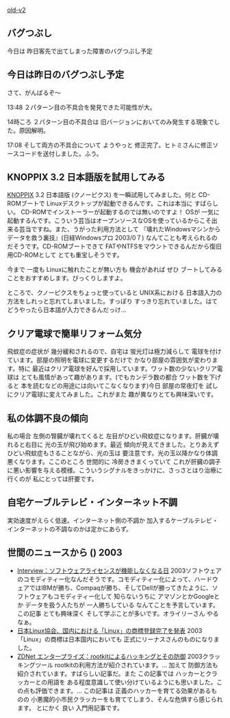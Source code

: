 [old-v2](ig030709-orig.html)

## バグつぶし

今日は 昨日客先で出てしまった障害のバグつぶし予定


## 今日は昨日のバグつぶし予定

さて、がんばるぞ～

13:48 ２パターン目の不具合を発見できた可能性が大。

14時ころ ２パターン目の不具合は 旧バージョンにおいてのみ発生する現象でした。原因解明。

17:08 そして両方の不具合について ようやっと 修正完了。ヒトミさんに修正ソースコードを送付しました。ふう。

## KNOPPIX 3.2 日本語版を試用してみる

[KNOPPIX](http://www.igapyon.jp/igapyon/diary/keyword/knoppix.html) 3.2 日本語版 (クノーピクス) を一瞬試用してみました。何と CD-ROMブートで Linuxデスクトップが起動できるんです。これは本当に すばらしい。
CD-ROMでインストーラーが起動するのでは無いのですよ！ OSが 一気に起動するんです。こういう芸当はオープンソースなOSを使っているからこそ出来る芸当ですね。また、うがった利用方法として 『壊れたWindowsマシンからデータを救う裏技』(日経Windowsプロ
2003/0７) なんてことも考えられるのだそうです。CD-ROMブートできて FATやNTFSをマウントできるんだから復旧用CD-ROMとして とても重宝しそうです。

今まで 一度も Linuxに触れたことが無い方も 機会があれば ぜひ ブートしてみることをおすすめします。びっくりしますよ。

ところで、クノーピクスをちょっと使っていると UNIX系における 日本語入力の方法をしれっと忘れてしまいました。すっぽり すっきり忘れていました。はて どうやったら日本語が入力できるんだっけ…

## クリア電球で簡単リフォーム気分

飛蚊症の症状が 幾分緩和されるので、自宅は 蛍光灯は極力減らして 電球を付けています。部屋の照明を電球に変更するだけで かなり部屋の雰囲気が変わります。特に 最近はクリア電球を好んで採用しています。ワット数の少ないクリア電球は とても風情があって趣があります。(でもカンデラ数の都合 ワット数を下げると 本を読むなどの用途には向いてこなくなります)今日 部屋の常夜灯を 試しにクリア電球に変えてみました。これがまた 趣が異なりとても興味深いです。

## 私の体調不良の傾向

私の場合 左側の腎臓が壊れてくると 左目がひどい飛蚊症になります。肝臓が壊れると右目に 光の玉が飛び始めます。最近 傾向が見えてきました。とりあえず ひどい飛蚊症もさることながら、光の玉は 要注意です。光の玉以降かなり体調悪くなります。ここのところ 世間的に 冷房ききまくっていて これが肝臓の調子に悪い影響を与える模様。こういうシグナルをきっかけに、さっさとはり治療に行くのが 私にとっては肝要です。

## 自宅ケーブルテレビ・インターネット不調

実効速度がえらく低速。インターネット側の不調か 加入するケーブルテレビ・インターネットの不調なのかは定かにあらず。

## 世間のニュースから () 2003

* [Interview：ソフトウェアライセンスが機能しなくなる日](http://www.zdnet.co.jp/enterprise/0307/07/epi01.html)  2003ソフトウェアのコモディティー化なんだそうです。コモディティー化によって、ハードウェアではIBMが勝ち、Compaqが勝ち、そしてDellが勝ってきたように、ソフトウェアもコモディティー化して 知らないうちに アマゾンとかGoogleとか データを扱う人たちが 一人勝ちしている なんてことを予言しています。この記事 とても興味深く そして学ぶことが多いです。オライリーさん やるなぁ。
* [日本Linux協会、国内における「Linux」の商標登録完了を発表](http://www.zdnet.co.jp/enterprise/0307/08/epn14.html)  2003「Linux」の商標は日本国内においても 正式にリーナスさんのものになりました。
* [ZDNet エンタープライズ：rootkitによるハッキングとその防御](http://www.zdnet.co.jp/enterprise/security/rootkit/)  2003クラッキングツール rootkitの利用方法が紹介されています。… 加えて 防御方法も紹介されています。すばらしい記事だ。また この記事では ハッカーとクラッカーとの用語を ある程度意識して使い分けているようにも思いました。この点も評価できます。… この記事は 正義のハッカーを育てる効果があるものの 小悪魔的小市民クラッカーをも育ててしまう、そんな危惧すら感じられます。 とにかく 良い 入門用記事です。